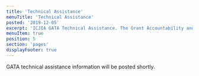 ```yaml
---
title: 'Technical Assistance'
menuTitle: 'Technical Assistance'
posted: '2019-12-05'
excerpt: 'ICJIA GATA Technical Assistance. The Grant Accountability and Transparency Act (GATA) of 2014, 30 ILCS 708/1 et seq., increased accountability and transparency in the use of grant funds and reduced the administrative burden on state agencies and grantees through adoption of federal grant guidelines and regulations.'
menuItem: true
position: 5
section: 'pages'
displayFooter: true
---
```


GATA technical assistance information will be posted shortly.
